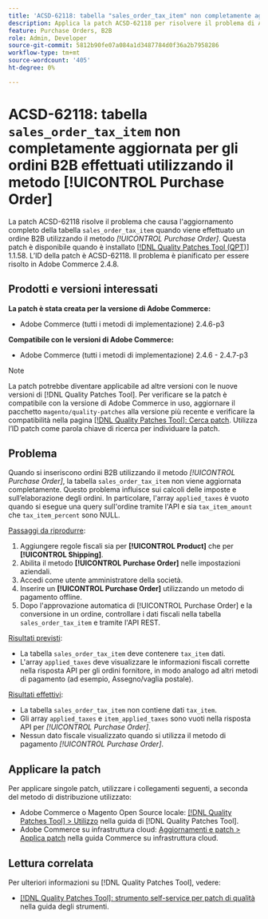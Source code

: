 ```yaml
---
title: 'ACSD-62118: tabella "sales_order_tax_item" non completamente aggiornata per gli ordini B2B effettuati utilizzando il metodo [!UICONTROL Purchase Order]'
description: Applica la patch ACSD-62118 per risolvere il problema di Adobe Commerce in cui la tabella "sales_order_tax_item" non viene completamente aggiornata quando si inseriscono ordini B2B utilizzando il metodo [!UICONTROL Purchase Order].
feature: Purchase Orders, B2B
role: Admin, Developer
source-git-commit: 5812b90fe07a084a1d3487784d0f36a2b7958286
workflow-type: tm+mt
source-wordcount: '405'
ht-degree: 0%

---
```



# ACSD-62118: tabella `sales_order_tax_item` non completamente aggiornata per gli ordini B2B effettuati utilizzando il metodo [!UICONTROL Purchase Order]

La patch ACSD-62118 risolve il problema che causa l&#39;aggiornamento completo della tabella `sales_order_tax_item` quando viene effettuato un ordine B2B utilizzando il metodo *[!UICONTROL Purchase Order]*. Questa patch è disponibile quando è installato [[!DNL Quality Patches Tool (QPT)]](/help/tools/quality-patches-tool/quality-patches-tool-to-self-serve-quality-patches.md) 1.1.58. L’ID della patch è ACSD-62118. Il problema è pianificato per essere risolto in Adobe Commerce 2.4.8.

## Prodotti e versioni interessati

**La patch è stata creata per la versione di Adobe Commerce:**

* Adobe Commerce (tutti i metodi di implementazione) 2.4.6-p3

**Compatibile con le versioni di Adobe Commerce:**

* Adobe Commerce (tutti i metodi di implementazione) 2.4.6 - 2.4.7-p3

>[!NOTE]
>
>La patch potrebbe diventare applicabile ad altre versioni con le nuove versioni di [!DNL Quality Patches Tool]. Per verificare se la patch è compatibile con la versione di Adobe Commerce in uso, aggiornare il pacchetto `magento/quality-patches` alla versione più recente e verificare la compatibilità nella pagina [[!DNL Quality Patches Tool]: Cerca patch](https://experienceleague.adobe.com/tools/commerce-quality-patches/index.html?lang=it). Utilizza l’ID patch come parola chiave di ricerca per individuare la patch.

## Problema

Quando si inseriscono ordini B2B utilizzando il metodo *[!UICONTROL Purchase Order]*, la tabella `sales_order_tax_item` non viene aggiornata completamente. Questo problema influisce sui calcoli delle imposte e sull’elaborazione degli ordini. In particolare, l&#39;array `applied_taxes` è vuoto quando si esegue una query sull&#39;ordine tramite l&#39;API e sia `tax_item_amount` che `tax_item_percent` sono NULL.

<u>Passaggi da riprodurre</u>:

1. Aggiungere regole fiscali sia per **[!UICONTROL Product]** che per **[!UICONTROL Shipping]**.
1. Abilita il metodo **[!UICONTROL Purchase Order]** nelle impostazioni aziendali.
1. Accedi come utente amministratore della società.
1. Inserire un **[!UICONTROL Purchase Order]** utilizzando un metodo di pagamento offline.
1. Dopo l&#39;approvazione automatica di [!UICONTROL Purchase Order] e la conversione in un ordine, controllare i dati fiscali nella tabella `sales_order_tax_item` e tramite l&#39;API REST.

<u>Risultati previsti</u>:

* La tabella `sales_order_tax_item` deve contenere `tax_item` dati.
* L&#39;array `applied_taxes` deve visualizzare le informazioni fiscali corrette nella risposta API per gli ordini fornitore, in modo analogo ad altri metodi di pagamento (ad esempio, Assegno/vaglia postale).

<u>Risultati effettivi</u>:

* La tabella `sales_order_tax_item` non contiene dati `tax_item`.
* Gli array `applied_taxes` e `item_applied_taxes` sono vuoti nella risposta API per *[!UICONTROL Purchase Order]*.
* Nessun dato fiscale visualizzato quando si utilizza il metodo di pagamento *[!UICONTROL Purchase Order]*.

## Applicare la patch

Per applicare singole patch, utilizzare i collegamenti seguenti, a seconda del metodo di distribuzione utilizzato:

* Adobe Commerce o Magento Open Source locale: [[!DNL Quality Patches Tool] > Utilizzo](/help/tools/quality-patches-tool/usage.md) nella guida di [!DNL Quality Patches Tool].
* Adobe Commerce su infrastruttura cloud: [Aggiornamenti e patch > Applica patch](https://experienceleague.adobe.com/docs/commerce-cloud-service/user-guide/develop/upgrade/apply-patches.html?lang=it) nella guida Commerce su infrastruttura cloud.

## Lettura correlata

Per ulteriori informazioni su [!DNL Quality Patches Tool], vedere:

* [[!DNL Quality Patches Tool]: strumento self-service per patch di qualità](/help/tools/quality-patches-tool/quality-patches-tool-to-self-serve-quality-patches.md) nella guida degli strumenti.

